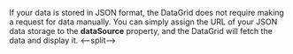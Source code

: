 If your data is stored in JSON format, the DataGrid does not require making a request for data manually. You can simply assign the URL of your JSON data storage to the **dataSource** property, and the DataGrid will fetch the data and display it.
<--split-->